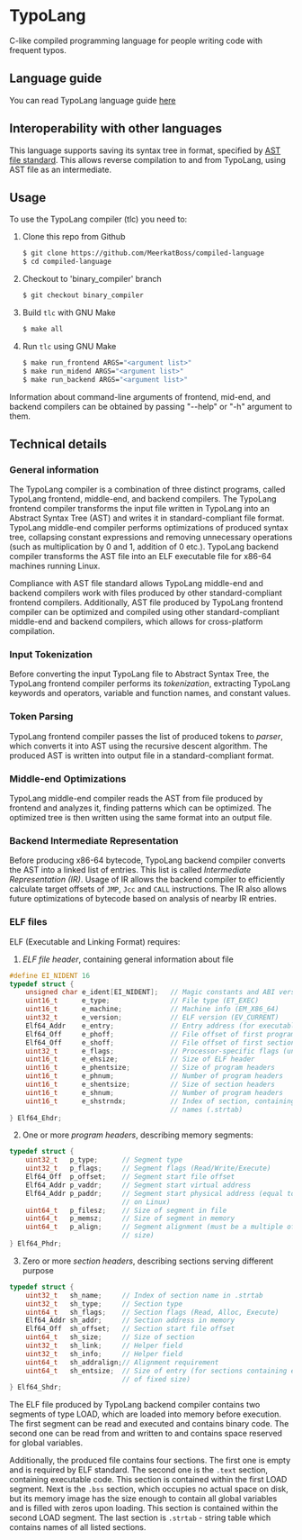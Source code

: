 # TypoLang
C-like compiled programming language for people writing code with frequent typos.

## Language guide

You can read TypoLang language guide [here](GUIDE.md)

## Interoperability with other languages
This language supports saving its syntax tree in format, specified by
[AST file standard](
https://github.com/MeerkatBoss/ast-standard/blob/master/README.md). This allows
reverse compilation to and from TypoLang, using AST file as an intermediate.

## Usage

To use the TypoLang compiler (tlc) you need to:

1. Clone this repo from Github
    ```bash
    $ git clone https://github.com/MeerkatBoss/compiled-language
    $ cd compiled-language
    ```
2. Checkout to 'binary_compiler' branch
    ```bash
    $ git checkout binary_compiler
    ```
3. Build `tlc` with GNU Make
    ```bash
    $ make all
    ```
4. Run `tlc` using GNU Make
    ```bash
    $ make run_frontend ARGS="<argument list>"
    $ make run_midend ARGS="<argument list>"
    $ make run_backend ARGS="<argument list>"
    ```

Information about command-line arguments of frontend, mid-end, and backend
compilers can be obtained by passing "--help" or  "-h" argument to them.

## Technical details

### General information

The TypoLang compiler is a combination of three distinct programs, called 
TypoLang frontend, middle-end, and backend compilers. The TypoLang frontend
compiler transforms the input file written in TypoLang into an Abstract Syntax
Tree (AST) and writes it in standard-compliant file format. TypoLang middle-end
compiler performs optimizations of produced syntax tree, collapsing constant
expressions and removing unnecessary operations (such as multiplication by 0 and
1, addition of 0 etc.). TypoLang backend compiler transforms the AST file into
an ELF executable file for x86-64 machines running Linux.

Compliance with AST file standard allows TypoLang middle-end and backend
compilers work with files produced by other standard-compliant frontend
compilers. Additionally, AST file produced by TypoLang frontend compiler can be
optimized and compiled using other standard-compliant middle-end and backend
compilers, which allows for cross-platform compilation.

### Input Tokenization

Before converting the input TypoLang file to Abstract Syntax Tree, the TypoLang
frontend compiler performs its *tokenization*, extracting TypoLang keywords and
operators, variable and function names, and constant values.

### Token Parsing

TypoLang frontend compiler passes the list of produced tokens to *parser*, which
converts it into AST using the recursive descent algorithm. The produced AST
is written into output file in a standard-compliant format.

### Middle-end Optimizations

TypoLang middle-end compiler reads the AST from file produced by frontend and
analyzes it, finding patterns which can be optimized. The optimized tree is then
written using the same format into an output file.

### Backend Intermediate Representation

Before producing x86-64 bytecode, TypoLang backend compiler converts the AST
into a linked list of entries. This list is called *Intermediate Representation
(IR)*. Usage of IR allows the backend compiler to efficiently calculate target
offsets of `JMP`, `Jcc` and `CALL` instructions. The IR also allows future
optimizations of bytecode based on analysis of nearby IR entries.

### ELF files

ELF (Executable and Linking Format) requires:

1. *ELF file header*, containing general information about file
```c
#define EI_NIDENT 16
typedef struct {
    unsigned char e_ident[EI_NIDENT];   // Magic constants and ABI version
    uint16_t      e_type;               // File type (ET_EXEC)
    uint16_t      e_machine;            // Machine info (EM_X86_64)
    uint32_t      e_version;            // ELF version (EV_CURRENT)
    Elf64_Addr    e_entry;              // Entry address (for executable files)
    Elf64_Off     e_phoff;              // File offset of first program header
    Elf64_Off     e_shoff;              // File offset of first section header
    uint32_t      e_flags;              // Processor-specific flags (undefined)
    uint16_t      e_ehsize;             // Size of ELF header
    uint16_t      e_phentsize;          // Size of program headers
    uint16_t      e_phnum;              // Number of program headers
    uint16_t      e_shentsize;          // Size of section headers
    uint16_t      e_shnum;              // Number of program headers
    uint16_t      e_shstrndx;           // Index of section, containing section
                                        // names (.strtab)
} Elf64_Ehdr;
```

2. One or more *program headers*, describing memory segments:
```c
typedef struct {
    uint32_t   p_type;      // Segment type
    uint32_t   p_flags;     // Segment flags (Read/Write/Execute)
    Elf64_Off  p_offset;    // Segment start file offset
    Elf64_Addr p_vaddr;     // Segment start virtual address
    Elf64_Addr p_paddr;     // Segment start physical address (equal to virtual
                            // on Linux)
    uint64_t   p_filesz;    // Size of segment in file
    uint64_t   p_memsz;     // Size of segment in memory
    uint64_t   p_align;     // Segment alignment (must be a multiple of page
                            // size)
} Elf64_Phdr;
```

3. Zero or more *section headers*, describing sections serving different purpose
```c
typedef struct {
    uint32_t   sh_name;     // Index of section name in .strtab
    uint32_t   sh_type;     // Section type
    uint64_t   sh_flags;    // Section flags (Read, Alloc, Execute)
    Elf64_Addr sh_addr;     // Section address in memory
    Elf64_Off  sh_offset;   // Section start file offset
    uint64_t   sh_size;     // Size of section
    uint32_t   sh_link;     // Helper field
    uint32_t   sh_info;     // Helper field
    uint64_t   sh_addralign;// Alignment requirement
    uint64_t   sh_entsize;  // Size of entry (for sections containing entries
                            // of fixed size)
} Elf64_Shdr;
```

The ELF file produced by TypoLang backend compiler contains two segments of type
LOAD, which are loaded into memory before execution. The first segment can be
read and executed and contains binary code. The second one can be read from and
written to and contains space reserved for global variables.

Additionally, the produced file contains four sections. The first one is empty
and is required by ELF standard. The second one is the `.text` section,
containing executable code. This section is contained within the first LOAD
segment. Next is the `.bss` section, which occupies no actual space on disk, but
its memory image has the size enough to contain all global variables and is
filled with zeros upon loading. This section is contained within the second LOAD
segment. The last section is `.strtab` - string table which contains names of
all listed sections.
